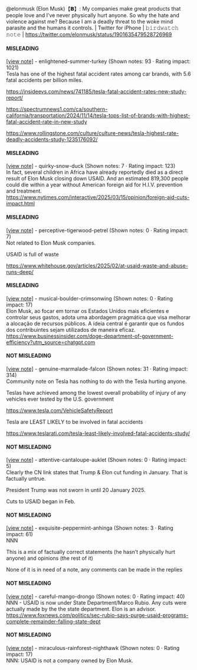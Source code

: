 @elonmusk (Elon Musk)【𝗕】: My companies make great products that people love and I’ve never physically hurt anyone. So why the hate and violence against me? Because I am a deadly threat to the woke mind parasite and the humans it controls. | Twitter for iPhone | 𝚋𝚒𝚛𝚍𝚠𝚊𝚝𝚌𝚑 𝚗𝚘𝚝𝚎 | https://twitter.com/elonmusk/status/1901635479528726969

#### MISLEADING

[[view note]](https://x.com/i/birdwatch/n/1901687450814325156) - enlightened-summer-turkey (Shown notes: 93 · Rating impact: 1021)\
Tesla has one of the highest fatal accident rates among car brands, with 5.6 fatal accidents per billion miles. 

https://insideevs.com/news/741185/tesla-fatal-accident-rates-new-study-report/

https://spectrumnews1.com/ca/southern-california/transportation/2024/11/14/tesla-tops-list-of-brands-with-highest-fatal-accident-rate-in-new-study

https://www.rollingstone.com/culture/culture-news/tesla-highest-rate-deadly-accidents-study-1235176092/

#### MISLEADING

[[view note]](https://x.com/i/birdwatch/n/1901651716728095058) - quirky-snow-duck (Shown notes: 7 · Rating impact: 123)\
In fact, several children in Africa have already reportedly died as a direct result of Elon Musk closing down USAID. And an estimated 819,300 people could die within a year without American foreign aid for H.I.V. prevention and treatment. https://www.nytimes.com/interactive/2025/03/15/opinion/foreign-aid-cuts-impact.html

#### MISLEADING

[[view note]](https://x.com/i/birdwatch/n/1901654646353019258) - perceptive-tigerwood-petrel (Shown notes: 0 · Rating impact: 7)\
Not related to Elon Musk companies. 

USAID is full of waste

https://www.whitehouse.gov/articles/2025/02/at-usaid-waste-and-abuse-runs-deep/



#### MISLEADING

[[view note]](https://x.com/i/birdwatch/n/1901666896614740418) - musical-boulder-crimsonwing (Shown notes: 0 · Rating impact: 17)\
Elon Musk, ao focar em tornar os Estados Unidos mais eficientes e controlar seus gastos, adota uma abordagem pragmática que visa melhorar a alocação de recursos públicos. A ideia central é garantir que os fundos dos contribuintes sejam utilizados de maneira eficaz. 
https://www.businessinsider.com/doge-department-of-government-efficiency?utm_source=chatgpt.com

#### NOT MISLEADING

[[view note]](https://x.com/i/birdwatch/n/1901689576319598632) - genuine-marmalade-falcon (Shown notes: 31 · Rating impact: 314)\
Community note on Tesla has nothing to do with the Tesla hurting anyone.

Teslas have achieved among the lowest overall probability of injury of any vehicles ever tested by the U.S. government

https://www.tesla.com/VehicleSafetyReport

Tesla are LEAST LIKELY to be involved in fatal accidents

https://www.teslarati.com/tesla-least-likely-involved-fatal-accidents-study/

#### NOT MISLEADING

[[view note]](https://x.com/i/birdwatch/n/1901677999868789135) - attentive-cantaloupe-auklet (Shown notes: 0 · Rating impact: 5)\
Clearly the CN link states that Trump & Elon cut funding in January.  That is factually untrue.

President Trump was not sworn in until 20 January 2025.

Cuts to USAID began in Feb.





#### NOT MISLEADING

[[view note]](https://x.com/i/birdwatch/n/1901670672138400191) - exquisite-peppermint-anhinga (Shown notes: 3 · Rating impact: 61)\
NNN

This is a mix of factually correct statements (he hasn’t physically hurt anyone) and opinions (the rest of it)

None of it is in need of a note, any comments can be made in the replies

#### NOT MISLEADING

[[view note]](https://x.com/i/birdwatch/n/1901656297776529576) - careful-mango-drongo (Shown notes: 0 · Rating impact: 40)\
NNN - USAID is now under State Department/Marco Rubio.  Any cuts were actually made by the the state department.   Elon is an advisor.  https://www.foxnews.com/politics/sec-rubio-says-purge-usaid-programs-complete-remainder-falling-state-dept

#### NOT MISLEADING

[[view note]](https://x.com/i/birdwatch/n/1901653659123089880) - miraculous-rainforest-nighthawk (Shown notes: 0 · Rating impact: 17)\
NNN: USAID is not a company owned by Elon Musk.
